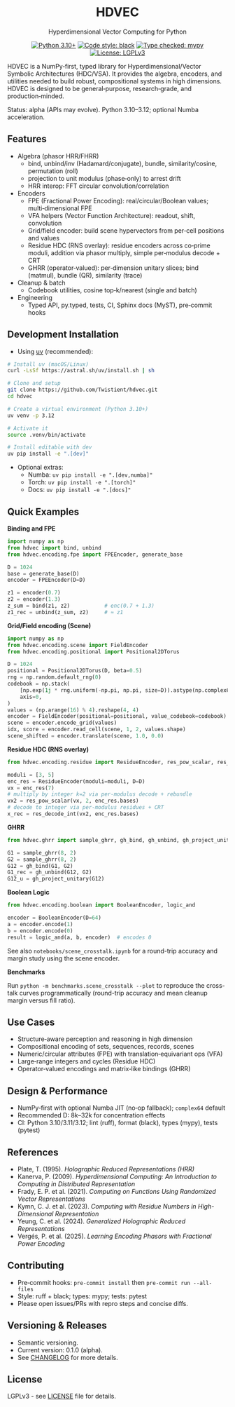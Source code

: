 <div align="center">

# HDVEC

Hyperdimensional Vector Computing for Python

[![Python 3.10+](https://img.shields.io/badge/python-3.10%2B-blue.svg)](https://www.python.org/downloads/)
[![Code style: black](https://img.shields.io/badge/code%20style-black-000000.svg)](https://github.com/psf/black)
[![Type checked: mypy](https://img.shields.io/badge/type%20checked-mypy-blue)](http://mypy-lang.org/)
[![License: LGPLv3](https://img.shields.io/badge/License-LGPLv3-blue.svg)](LICENSE)

</div>

HDVEC is a NumPy‑first, typed library for Hyperdimensional/Vector Symbolic Architectures (HDC/VSA). It provides the algebra, encoders, and utilities needed to build robust, compositional systems in high dimensions. HDVEC is designed to be general‑purpose, research‑grade, and production‑minded.

Status: alpha (APIs may evolve). Python 3.10–3.12; optional Numba acceleration.

## Features

- Algebra (phasor HRR/FHRR)
  - bind, unbind/inv (Hadamard/conjugate), bundle, similarity/cosine, permutation (roll)
  - projection to unit modulus (phase‑only) to arrest drift
  - HRR interop: FFT circular convolution/correlation
- Encoders
  - FPE (Fractional Power Encoding): real/circular/Boolean values; multi‑dimensional FPE
  - VFA helpers (Vector Function Architecture): readout, shift, convolution
  - Grid/field encoder: build scene hypervectors from per‑cell positions and values
  - Residue HDC (RNS overlay): residue encoders across co‑prime moduli, addition via phasor multiply, simple per‑modulus decode + CRT
  - GHRR (operator‑valued): per‑dimension unitary slices; bind (matmul), bundle (QR), similarity (trace)
- Cleanup & batch
  - Codebook utilities, cosine top‑k/nearest (single and batch)
- Engineering
  - Typed API, py.typed, tests, CI, Sphinx docs (MyST), pre‑commit hooks

## Development Installation

- Using [uv](https://github.com/astral-sh/uv) (recommended):

```bash
# Install uv (macOS/Linux)
curl -LsSf https://astral.sh/uv/install.sh | sh

# Clone and setup
git clone https://github.com/Twistient/hdvec.git
cd hdvec

# Create a virtual environment (Python 3.10+)
uv venv -p 3.12

# Activate it
source .venv/bin/activate

# Install editable with dev
uv pip install -e ".[dev]"
```
- Optional extras:
  - Numba: `uv pip install -e ".[dev,numba]"`
  - Torch: `uv pip install -e ".[torch]"`
  - Docs: `uv pip install -e ".[docs]"`

## Quick Examples

**Binding and FPE**

```python
import numpy as np
from hdvec import bind, unbind
from hdvec.encoding.fpe import FPEEncoder, generate_base

D = 1024
base = generate_base(D)
encoder = FPEEncoder(D=D)

z1 = encoder(0.7)
z2 = encoder(1.3)
z_sum = bind(z1, z2)           # enc(0.7 + 1.3)
z1_rec = unbind(z_sum, z2)     # ≈ z1
```

**Grid/Field encoding (Scene)**

```python
import numpy as np
from hdvec.encoding.scene import FieldEncoder
from hdvec.encoding.positional import Positional2DTorus

D = 1024
positional = Positional2DTorus(D, beta=0.5)
rng = np.random.default_rng(0)
codebook = np.stack(
    [np.exp(1j * rng.uniform(-np.pi, np.pi, size=D)).astype(np.complex64) for _ in range(4)],
    axis=0,
)
values = (np.arange(16) % 4).reshape(4, 4)
encoder = FieldEncoder(positional=positional, value_codebook=codebook)
scene = encoder.encode_grid(values)
idx, score = encoder.read_cell(scene, 1, 2, values.shape)
scene_shifted = encoder.translate(scene, 1.0, 0.0)
```

**Residue HDC (RNS overlay)**

```python
from hdvec.encoding.residue import ResidueEncoder, res_pow_scalar, res_decode_int

moduli = [3, 5]
enc_res = ResidueEncoder(moduli=moduli, D=D)
vx = enc_res(7)
# multiply by integer k=2 via per‑modulus decode + rebundle
vx2 = res_pow_scalar(vx, 2, enc_res.bases)
# decode to integer via per‑modulus residues + CRT
x_rec = res_decode_int(vx2, enc_res.bases)
```

**GHRR**

```python
from hdvec.ghrr import sample_ghrr, gh_bind, gh_unbind, gh_project_unitary

G1 = sample_ghrr(8, 2)
G2 = sample_ghrr(8, 2)
G12 = gh_bind(G1, G2)
G1_rec = gh_unbind(G12, G2)
G12_u = gh_project_unitary(G12)
```

**Boolean Logic**

```python
from hdvec.encoding.boolean import BooleanEncoder, logic_and

encoder = BooleanEncoder(D=64)
a = encoder.encode(1)
b = encoder.encode(0)
result = logic_and(a, b, encoder)  # encodes 0
```

See also `notebooks/scene_crosstalk.ipynb` for a round-trip accuracy and margin study using the scene encoder.

**Benchmarks**

Run `python -m benchmarks.scene_crosstalk --plot` to reproduce the cross-talk curves programmatically (round-trip accuracy and mean cleanup margin versus fill ratio).

## Use Cases

- Structure‑aware perception and reasoning in high dimension
- Compositional encoding of sets, sequences, records, scenes
- Numeric/circular attributes (FPE) with translation‑equivariant ops (VFA)
- Large‑range integers and cycles (Residue HDC)
- Operator‑valued encodings and matrix‑like bindings (GHRR)

## Design & Performance

- NumPy‑first with optional Numba JIT (no‑op fallback); `complex64` default
- Recommended D: 8k–32k for concentration effects
- CI: Python 3.10/3.11/3.12; lint (ruff), format (black), types (mypy), tests (pytest)

## References

- Plate, T. (1995). *Holographic Reduced Representations (HRR)*
- Kanerva, P. (2009). *Hyperdimensional Computing: An Introduction to Computing in Distributed Representation*
- Frady, E. P. et al. (2021). *Computing on Functions Using Randomized Vector Representations*
- Kymn, C. J. et al. (2023). *Computing with Residue Numbers in High-Dimensional Representation*
- Yeung, C. et al. (2024). *Generalized Holographic Reduced Representations*
- Vergés, P. et al. (2025). *Learning Encoding Phasors with Fractional Power Encoding*

## Contributing

- Pre‑commit hooks: `pre-commit install` then `pre-commit run --all-files`
- Style: ruff + black; types: mypy; tests: pytest
- Please open issues/PRs with repro steps and concise diffs.

## Versioning & Releases

- Semantic versioning.
- Current version: 0.1.0 (alpha).
- See [CHANGELOG](CHANGELOG.md) for more details.

## License

LGPLv3 - see [LICENSE](LICENSE) file for details.
